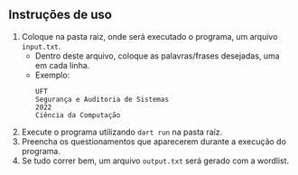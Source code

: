 ## Instruções de uso
1. Coloque na pasta raiz, onde será executado o programa, um arquivo `input.txt`.
    - Dentro deste arquivo, coloque as palavras/frases desejadas, uma em cada linha.
    - Exemplo:
        ```
        UFT
        Segurança e Auditoria de Sistemas
        2022
        Ciência da Computação
        ```
2. Execute o programa utilizando `dart run` na pasta raíz.
3. Preencha os questionamentos que aparecerem durante a execução do programa.
4. Se tudo correr bem, um arquivo `output.txt` será gerado com a wordlist.
